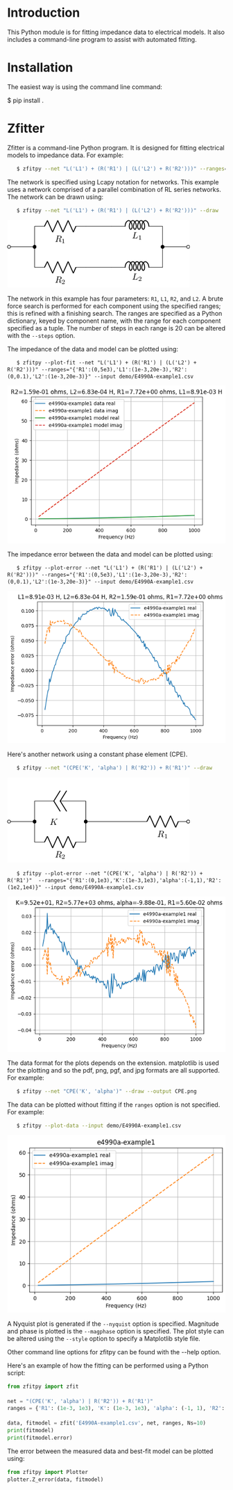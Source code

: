 Introduction
============

This Python module is for fitting impedance data to electrical models.   It also includes a command-line program to assist with automated fitting.


Installation
============

The easiest way is using the command line command:

   $ pip install .
   
   
Zfitter
=======

Zfitter is a command-line Python program.  It is designed for fitting
electrical models to impedance data.   For example:

``` bash
   $ zfitpy --net "L('L1') + (R('R1') | (L('L2') + R('R2')))" --ranges="{'R1':(0,5e3),'L1':(1e-3,20e-3),'R2':(0,0.1),'L2':(1e-3,20e-3)}" --input demo/E4990A-example1.csv --plot-error
```
   
The network is specified using Lcapy notation for networks.  This example uses a network comprised of a parallel combination of RL series networks.  The network can be drawn using:

``` bash
   $ zfitpy --net "L('L1') + (R('R1') | (L('L2') + R('R2')))" --draw
```

![](doc/RL2.png)


The network in this example has four parameters: `R1`, `L1`, `R2`, and
`L2`.  A brute force search is performed for each component using the
specified ranges; this is refined with a finishing search.  The ranges
are specified as a Python dictionary, keyed by component name, with
the range for each component specified as a tuple.  The number of
steps in each range is 20 can be altered with the `--steps` option.

The impedance of the data and model can be plotted using:

```
   $ zfitpy --plot-fit --net "L('L1') + (R('R1') | (L('L2') + R('R2')))" --ranges="{'R1':(0,5e3),'L1':(1e-3,20e-3),'R2':(0,0.1),'L2':(1e-3,20e-3)}" --input demo/E4990A-example1.csv
```
   
![](doc/fit1.png)

The impedance error between the data and model can be plotted using:

```
   $ zfitpy --plot-error --net "L('L1') + (R('R1') | (L('L2') + R('R2')))" --ranges="{'R1':(0,5e3),'L1':(1e-3,20e-3),'R2':(0,0.1),'L2':(1e-3,20e-3)}" --input demo/E4990A-example1.csv
```

![](doc/error1.png)


Here's another network using a constant phase element (CPE).

``` bash
   $ zfitpy --net "(CPE('K', 'alpha') | R('R2')) + R('R1')" --draw
```

![](doc/CPE2.png)


```
   $ zfitpy --plot-error --net "(CPE('K', 'alpha') | R('R2')) + R('R1')"  --ranges="{'R1':(0,1e3),'K':(1e-3,1e3),'alpha':(-1,1),'R2':(1e2,1e4)}" --input demo/E4990A-example1.csv
```

![](doc/error2.png)


The data format for the plots depends on the extension.  matplotlib is
used for the plotting and so the pdf, png, pgf, and jpg formats are
all supported.   For example:

``` bash
   $ zfitpy --net "CPE('K', 'alpha')" --draw --output CPE.png
```

The data can be plotted without fitting if the `ranges` option is not specified.  For example:

``` bash
   $ zfitpy --plot-data --input demo/E4990A-example1.csv
```

![](doc/data.png)

A Nyquist plot is generated if the `--nyquist` option is specified.   Magnitude and phase is plotted is the `--magphase` option is specified.  The plot style can be altered using the `--style` option to specify a Matplotlib style file.

Other command line options for zfitpy can be found with the --help option.


Here's an example of how the fitting can be performed using a Python script:

``` python
from zfitpy import zfit

net = "(CPE('K', 'alpha') | R('R2')) + R('R1')"
ranges = {'R1': (1e-3, 1e3), 'K': (1e-3, 1e3), 'alpha': (-1, 1), 'R2': (100, 1e4)}

data, fitmodel = zfit('E4990A-example1.csv', net, ranges, Ns=10)
print(fitmodel)
print(fitmodel.error)
```

The error between the measured data and best-fit model can be plotted using:

``` python
from zfitpy import Plotter
plotter.Z_error(data, fitmodel)
```
